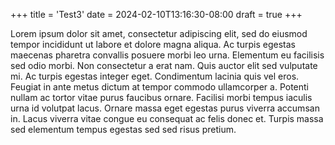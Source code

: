 +++
title = 'Test3'
date = 2024-02-10T13:16:30-08:00
draft = true
+++

Lorem ipsum dolor sit amet, consectetur adipiscing elit, sed do eiusmod tempor incididunt ut labore et dolore magna aliqua. Ac turpis egestas maecenas pharetra convallis posuere morbi leo urna. Elementum eu facilisis sed odio morbi. Non consectetur a erat nam. Quis auctor elit sed vulputate mi. Ac turpis egestas integer eget. Condimentum lacinia quis vel eros. Feugiat in ante metus dictum at tempor commodo ullamcorper a. Potenti nullam ac tortor vitae purus faucibus ornare. Facilisi morbi tempus iaculis urna id volutpat lacus. Ornare massa eget egestas purus viverra accumsan in. Lacus viverra vitae congue eu consequat ac felis donec et. Turpis massa sed elementum tempus egestas sed sed risus pretium.
